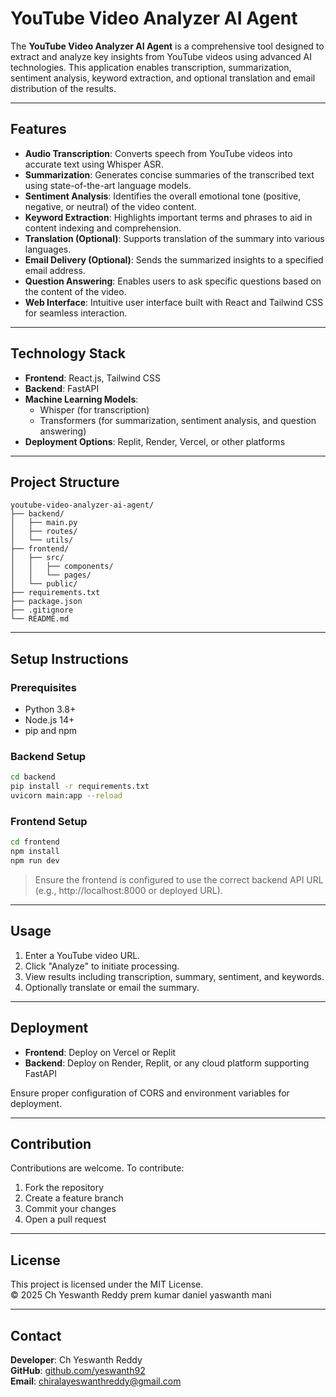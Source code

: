 
# YouTube Video Analyzer AI Agent

The **YouTube Video Analyzer AI Agent** is a comprehensive tool designed to extract and analyze key insights from YouTube videos using advanced AI technologies. This application enables transcription, summarization, sentiment analysis, keyword extraction, and optional translation and email distribution of the results.

---

## Features

- **Audio Transcription**: Converts speech from YouTube videos into accurate text using Whisper ASR.
- **Summarization**: Generates concise summaries of the transcribed text using state-of-the-art language models.
- **Sentiment Analysis**: Identifies the overall emotional tone (positive, negative, or neutral) of the video content.
- **Keyword Extraction**: Highlights important terms and phrases to aid in content indexing and comprehension.
- **Translation (Optional)**: Supports translation of the summary into various languages.
- **Email Delivery (Optional)**: Sends the summarized insights to a specified email address.
- **Question Answering**: Enables users to ask specific questions based on the content of the video.
- **Web Interface**: Intuitive user interface built with React and Tailwind CSS for seamless interaction.

---

## Technology Stack

- **Frontend**: React.js, Tailwind CSS
- **Backend**: FastAPI
- **Machine Learning Models**:
  - Whisper (for transcription)
  - Transformers (for summarization, sentiment analysis, and question answering)
- **Deployment Options**: Replit, Render, Vercel, or other platforms

---

## Project Structure

```
youtube-video-analyzer-ai-agent/
├── backend/
│   ├── main.py
│   ├── routes/
│   └── utils/
├── frontend/
│   ├── src/
│   │   ├── components/
│   │   └── pages/
│   └── public/
├── requirements.txt
├── package.json
├── .gitignore
└── README.md
```

---

## Setup Instructions

### Prerequisites

- Python 3.8+
- Node.js 14+
- pip and npm

### Backend Setup

```bash
cd backend
pip install -r requirements.txt
uvicorn main:app --reload
```

### Frontend Setup

```bash
cd frontend
npm install
npm run dev
```

> Ensure the frontend is configured to use the correct backend API URL (e.g., http://localhost:8000 or deployed URL).

---

## Usage

1. Enter a YouTube video URL.
2. Click "Analyze" to initiate processing.
3. View results including transcription, summary, sentiment, and keywords.
4. Optionally translate or email the summary.

---

## Deployment

- **Frontend**: Deploy on Vercel or Replit
- **Backend**: Deploy on Render, Replit, or any cloud platform supporting FastAPI

Ensure proper configuration of CORS and environment variables for deployment.

---

## Contribution

Contributions are welcome. To contribute:

1. Fork the repository
2. Create a feature branch
3. Commit your changes
4. Open a pull request

---

## License

This project is licensed under the MIT License.  
© 2025 Ch Yeswanth Reddy
        prem kumar
        daniel
        yaswanth
        mani

---

## Contact

**Developer**: Ch Yeswanth Reddy  
**GitHub**: [github.com/yeswanth92](https://github.com/yeswanth92)  
**Email**: chiralayeswanthreddy@gmail.com
